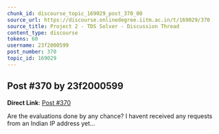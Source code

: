 ```yaml
---
chunk_id: discourse_topic_169029_post_370_00
source_url: https://discourse.onlinedegree.iitm.ac.in/t/169029/370
source_title: Project 2 - TDS Solver - Discussion Thread
content_type: discourse
tokens: 60
username: 23f2000599
post_number: 370
topic_id: 169029
---
```


## Post #370 by 23f2000599

**Direct Link**: [Post #370](https://discourse.onlinedegree.iitm.ac.in/t/169029/370)

Are the evaluations done by any chance? I havent received any requests from an Indian IP address yet…
